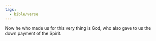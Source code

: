 ```yaml
---
tags:
  - bible/verse
---
```

Now he who made us for this very thing is God, who also gave to us the down payment of the Spirit.